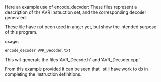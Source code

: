 Here an example use of encode_decoder:  These files represent a description of the AVR instruction set, and the corresponding decoder generated.

These file have not been used in anger yet, but show the intended purpose of this program.

usage:
```
encode_decoder AVR_Decoder.txt
```
This will generate the files 'AVR_Decode.h' and 'AVR_Decoder.cpp'.

From this example provided it can be seen that I still have work to do in completing the instruction definitions.
